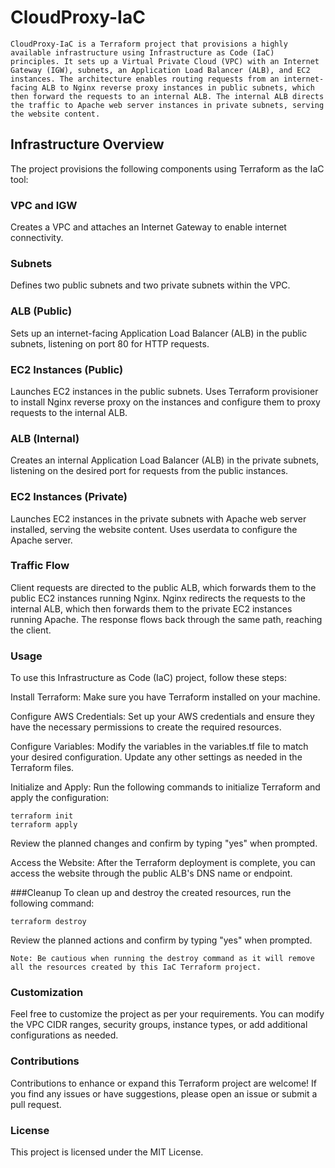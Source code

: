 # CloudProxy-IaC
```
CloudProxy-IaC is a Terraform project that provisions a highly available infrastructure using Infrastructure as Code (IaC) principles. It sets up a Virtual Private Cloud (VPC) with an Internet Gateway (IGW), subnets, an Application Load Balancer (ALB), and EC2 instances. The architecture enables routing requests from an internet-facing ALB to Nginx reverse proxy instances in public subnets, which then forward the requests to an internal ALB. The internal ALB directs the traffic to Apache web server instances in private subnets, serving the website content.
```

## Infrastructure Overview
The project provisions the following components using Terraform as the IaC tool:

### VPC and IGW
Creates a VPC and attaches an Internet Gateway to enable internet connectivity.

### Subnets
Defines two public subnets and two private subnets within the VPC.

### ALB (Public)
Sets up an internet-facing Application Load Balancer (ALB) in the public subnets, listening on port 80 for HTTP requests.

### EC2 Instances (Public)
Launches EC2 instances in the public subnets. Uses Terraform provisioner to install Nginx reverse proxy on the instances and configure them to proxy requests to the internal ALB.

### ALB (Internal)
Creates an internal Application Load Balancer (ALB) in the private subnets, listening on the desired port for requests from the public instances.

### EC2 Instances (Private)
Launches EC2 instances in the private subnets with Apache web server installed, serving the website content. Uses userdata to configure the Apache server.

### Traffic Flow
Client requests are directed to the public ALB, which forwards them to the public EC2 instances running Nginx. Nginx redirects the requests to the internal ALB, which then forwards them to the private EC2 instances running Apache. The response flows back through the same path, reaching the client.

### Usage
To use this Infrastructure as Code (IaC) project, follow these steps:

Install Terraform: Make sure you have Terraform installed on your machine.

Configure AWS Credentials: Set up your AWS credentials and ensure they have the necessary permissions to create the required resources.

Configure Variables: Modify the variables in the variables.tf file to match your desired configuration. Update any other settings as needed in the Terraform files.

Initialize and Apply: Run the following commands to initialize Terraform and apply the configuration:
```
terraform init
terraform apply
```
Review the planned changes and confirm by typing "yes" when prompted.

Access the Website: After the Terraform deployment is complete, you can access the website through the public ALB's DNS name or endpoint.

###Cleanup
To clean up and destroy the created resources, run the following command:
```
terraform destroy
```
Review the planned actions and confirm by typing "yes" when prompted.
```
Note: Be cautious when running the destroy command as it will remove all the resources created by this IaC Terraform project.
```
### Customization
Feel free to customize the project as per your requirements. You can modify the VPC CIDR ranges, security groups, instance types, or add additional configurations as needed.

### Contributions
Contributions to enhance or expand this Terraform project are welcome! If you find any issues or have suggestions, please open an issue or submit a pull request.

### License
This project is licensed under the MIT License.




